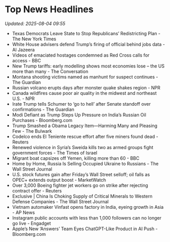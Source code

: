 # Top News Headlines

_Updated: 2025-08-04 09:55_

- Texas Democrats Leave State to Stop Republicans’ Redistricting Plan - The New York Times
- White House advisers defend Trump’s firing of official behind jobs data - Al Jazeera
- Videos of emaciated hostages condemned as Red Cross calls for access - BBC
- New Trump tariffs: early modelling shows most economies lose – the US more than many - The Conversation
- Montana shooting victims named as manhunt for suspect continues - The Guardian
- Russian volcano erupts days after monster quake shakes region - NPR
- Canada wildfires cause poor air quality in the midwest and northeast U.S. - NPR
- Irate Trump tells Schumer to ‘go to hell’ after Senate standoff over confirmations - The Guardian
- Modi Defiant as Trump Steps Up Pressure on India’s Russian Oil Purchases - Bloomberg.com
- Trump Smashed a Obama Legacy Item—Harming Many and Pleasing Few - The Bulwark
- Codelco ends El Teniente rescue effort after five miners found dead - Reuters
- Renewed violence in Syria’s Sweida kills two as armed groups fight government forces - The Times of Israel
- Migrant boat capsizes off Yemen, killing more than 60 - BBC
- Home by Home, Russia Is Selling Occupied Ukraine to Russians - The Wall Street Journal
- U.S. stock futures gain after Friday’s Wall Street selloff; oil falls as OPEC+ extends output boost - MarketWatch
- Over 3,000 Boeing fighter jet workers go on strike after rejecting contract offer - Reuters
- Exclusive | China Is Choking Supply of Critical Minerals to Western Defense Companies - The Wall Street Journal
- Vietnam automaker Vinfast opens factory in India, eyeing growth in Asia - AP News
- Instagram public accounts with less than 1,000 followers can no longer go live - Engadget
- Apple’s New ‘Answers’ Team Eyes ChatGPT-Like Product in AI Push - Bloomberg.com